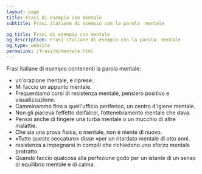 ```yaml
---
layout: page
title: Frasi di esempio con mentale 
subtitle: Frasi italiane di esempio con la parola  mentale

og_title: Frasi di esempio con mentale 
og_description: Frasi italiane di esempio con la parola  mentale
og_type: website
permalink: /frasi/m/mentale.html
---
```


Frasi italiane di esempio contenenti la parola mentale:


- un'orazione mentale, e riprese:.
- Mi faccio un appunto mentale.
- Frequentiamo corsi di resistenza mentale, pensiero positivo e visualizzazione.
- Camminammo fino a quell'ufficio periferico, un centro d'igiene mentale.
- Non gli piaceva l’effetto dell’alcol, l’ottenebramento mentale che dava.
- Pensai anche di fingere una turba mentale o un mucchio di altre malattie.
- Che sia una prova fisica, o mentale, non è niente di nuovo.
- «Tutte queste seccature» disse «per un ritardato mentale di otto anni.
- resistenza a impegnarsi in compiti che richiedono uno sforzo mentale protratto.
- Quando faccio qualcosa alla perfezione godo per un istante di un senso di equilibrio mentale e di calma.
